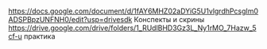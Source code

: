 <br>https://docs.google.com/document/d/1fAY6MHZ02aDYiG5U1vlgrdhPcsgIm0ADSPBpzUNFNH0/edit?usp=drivesdk Конспекты и скрины
<br>https://drive.google.com/drive/folders/1_RUdlBHD3Gz3L_Ny1rMO_7Hazw_5cf-u практика
